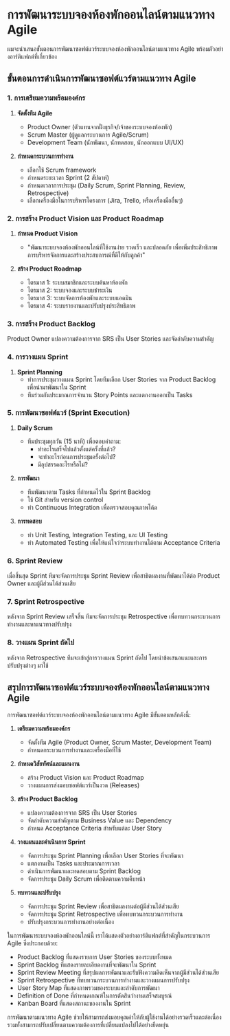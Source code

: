 # การพัฒนาระบบจองห้องพักออนไลน์ตามแนวทาง Agile

ผมจะนำเสนอขั้นตอนการพัฒนาซอฟต์แวร์ระบบจองห้องพักออนไลน์ตามแนวทาง Agile พร้อมตัวอย่างอาร์ติแฟกต์ที่เกี่ยวข้อง

## ขั้นตอนการดำเนินการพัฒนาซอฟต์แวร์ตามแนวทาง Agile

### 1. การเตรียมความพร้อมองค์กร

1. **จัดตั้งทีม Agile**
   - Product Owner (ตัวแทนจากฝั่งธุรกิจ/เจ้าของระบบจองห้องพัก)
   - Scrum Master (ผู้ดูแลกระบวนการ Agile/Scrum)
   - Development Team (นักพัฒนา, นักทดสอบ, นักออกแบบ UI/UX)

2. **กำหนดกระบวนการทำงาน**
   - เลือกใช้ Scrum framework
   - กำหนดระยะเวลา Sprint (2 สัปดาห์)
   - กำหนดเวลาการประชุม (Daily Scrum, Sprint Planning, Review, Retrospective)
   - เลือกเครื่องมือในการบริหารโครงการ (Jira, Trello, หรือเครื่องมืออื่นๆ)

### 2. การสร้าง Product Vision และ Product Roadmap

1. **กำหนด Product Vision**
   - "พัฒนาระบบจองห้องพักออนไลน์ที่ใช้งานง่าย รวดเร็ว และปลอดภัย เพื่อเพิ่มประสิทธิภาพการบริหารจัดการและสร้างประสบการณ์ที่ดีให้กับลูกค้า"

2. **สร้าง Product Roadmap**
   - ไตรมาส 1: ระบบสมาชิกและระบบค้นหาห้องพัก
   - ไตรมาส 2: ระบบจองและระบบชำระเงิน
   - ไตรมาส 3: ระบบจัดการห้องพักและระบบแอดมิน
   - ไตรมาส 4: ระบบรายงานและปรับปรุงประสิทธิภาพ

### 3. การสร้าง Product Backlog

Product Owner แปลงความต้องการจาก SRS เป็น User Stories และจัดลำดับความสำคัญ

### 4. การวางแผน Sprint

1. **Sprint Planning**
   - ทำการประชุมวางแผน Sprint โดยทีมเลือก User Stories จาก Product Backlog เพื่อนำมาพัฒนาใน Sprint
   - ทีมร่วมกันประมาณการจำนวน Story Points และแตกงานออกเป็น Tasks

### 5. การพัฒนาซอฟต์แวร์ (Sprint Execution)

1. **Daily Scrum**
   - ทีมประชุมทุกวัน (15 นาที) เพื่อตอบคำถาม:
     - ทำอะไรเสร็จไปแล้วตั้งแต่ครั้งที่แล้ว?
     - จะทำอะไรก่อนการประชุมครั้งต่อไป?
     - มีอุปสรรคอะไรหรือไม่?

2. **การพัฒนา**
   - ทีมพัฒนาตาม Tasks ที่กำหนดไว้ใน Sprint Backlog
   - ใช้ Git สำหรับ version control
   - ทำ Continuous Integration เพื่อตรวจสอบคุณภาพโค้ด

3. **การทดสอบ**
   - ทำ Unit Testing, Integration Testing, และ UI Testing
   - ทำ Automated Testing เพื่อให้แน่ใจว่าระบบทำงานได้ตาม Acceptance Criteria

### 6. Sprint Review

เมื่อสิ้นสุด Sprint ทีมจะจัดการประชุม Sprint Review เพื่อสาธิตผลงานที่พัฒนาได้ต่อ Product Owner และผู้มีส่วนได้ส่วนเสีย


### 7. Sprint Retrospective

หลังจาก Sprint Review เสร็จสิ้น ทีมจะจัดการประชุม Retrospective เพื่อทบทวนกระบวนการทำงานและหาแนวทางปรับปรุง
### 8. วางแผน Sprint ถัดไป

หลังจาก Retrospective ทีมจะเข้าสู่การวางแผน Sprint ถัดไป โดยนำข้อเสนอแนะและการปรับปรุงต่างๆ มาใช้


## สรุปการพัฒนาซอฟต์แวร์ระบบจองห้องพักออนไลน์ตามแนวทาง Agile

การพัฒนาซอฟต์แวร์ระบบจองห้องพักออนไลน์ตามแนวทาง Agile มีขั้นตอนหลักดังนี้:

1. **เตรียมความพร้อมองค์กร**
   - จัดตั้งทีม Agile (Product Owner, Scrum Master, Development Team)
   - กำหนดกระบวนการทำงานและเครื่องมือที่ใช้

2. **กำหนดวิสัยทัศน์และแผนงาน**
   - สร้าง Product Vision และ Product Roadmap
   - วางแผนการส่งมอบซอฟต์แวร์เป็นงวด (Releases)

3. **สร้าง Product Backlog**
   - แปลงความต้องการจาก SRS เป็น User Stories
   - จัดลำดับความสำคัญตาม Business Value และ Dependency
   - กำหนด Acceptance Criteria สำหรับแต่ละ User Story

4. **วางแผนและดำเนินการ Sprint**
   - จัดการประชุม Sprint Planning เพื่อเลือก User Stories ที่จะพัฒนา
   - แตกงานเป็น Tasks และประมาณการเวลา
   - ดำเนินการพัฒนาและทดสอบตาม Sprint Backlog
   - จัดการประชุม Daily Scrum เพื่อติดตามความคืบหน้า

5. **ทบทวนและปรับปรุง**
   - จัดการประชุม Sprint Review เพื่อสาธิตผลงานต่อผู้มีส่วนได้ส่วนเสีย
   - จัดการประชุม Sprint Retrospective เพื่อทบทวนกระบวนการทำงาน
   - ปรับปรุงกระบวนการทำงานอย่างต่อเนื่อง

ในการพัฒนาระบบจองห้องพักออนไลน์นี้ เราได้แสดงตัวอย่างอาร์ติแฟกต์ที่สำคัญในกระบวนการ Agile ซึ่งประกอบด้วย:

- Product Backlog ที่แสดงรายการ User Stories ของระบบทั้งหมด
- Sprint Backlog ที่แสดงรายละเอียดงานที่จะพัฒนาใน Sprint
- Sprint Review Meeting ที่สรุปผลการพัฒนาและรับฟังความคิดเห็นจากผู้มีส่วนได้ส่วนเสีย
- Sprint Retrospective ที่ทบทวนกระบวนการทำงานและวางแผนการปรับปรุง
- User Story Map ที่แสดงภาพรวมของระบบและลำดับการพัฒนา
- Definition of Done ที่กำหนดเกณฑ์ในการตัดสินว่างานเสร็จสมบูรณ์
- Kanban Board ที่แสดงสถานะของงานใน Sprint

การพัฒนาตามแนวทาง Agile ช่วยให้สามารถส่งมอบคุณค่าให้กับผู้ใช้งานได้อย่างรวดเร็วและต่อเนื่อง รวมทั้งสามารถปรับเปลี่ยนตามความต้องการที่เปลี่ยนแปลงไปได้อย่างยืดหยุ่น
